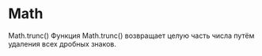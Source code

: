 # Math

Math.trunc()
Функция Math.trunc() возвращает целую часть числа путём удаления всех дробных знаков.
